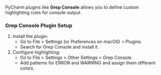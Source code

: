 PyCharm plugins like **Grep Console**  allows you to define custom highlighting rules for console output.
### Grep Console Plugin Setup
1. Install the plugin:
	* Go to File > Settings (or Preferences on macOS) > Plugins.
	* Search for Grep Console and install it.
2. Configure highlighting:
	* Go to File > Settings > Other Settings > Grep Console.
	* Add patterns for ERROR and WARNING and assign them different colors.

